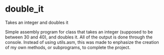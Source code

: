 # double_it
Takes an integer and doubles it

Simple assembly program for class that takes an integer (supposed to be between 30 and 40), and doubles it. All of the output is done through the console. Instead of using utils.asm, this was made to enphasize the creation of my own methods, or subprograms, to complete the project.
